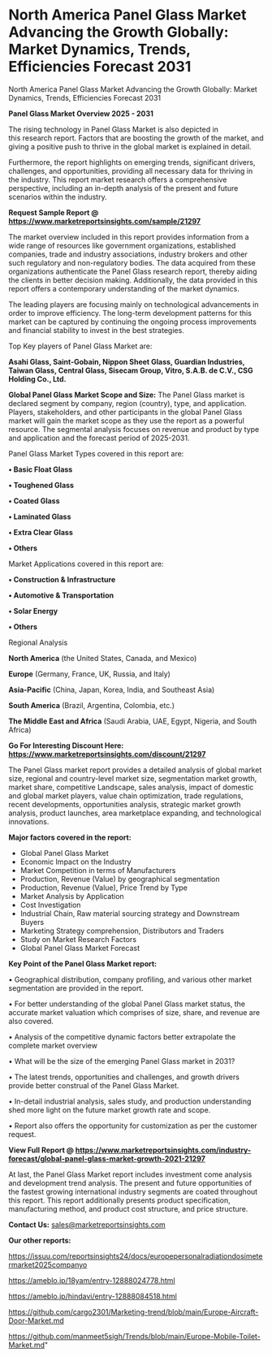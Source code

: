 # North America Panel Glass Market Advancing the Growth Globally: Market Dynamics, Trends, Efficiencies Forecast 2031
 North America Panel Glass Market Advancing the Growth Globally: Market Dynamics, Trends, Efficiencies Forecast 2031

<Strong> Panel Glass Market Overview 2025 - 2031</strong>

The rising technology in Panel Glass Market is also depicted in this research report. Factors that are boosting the growth of the market, and giving a positive push to thrive in the global market is explained in detail.

Furthermore, the report highlights on emerging trends, significant drivers, challenges, and opportunities, providing all necessary data for thriving in the industry. This report market research offers a comprehensive perspective, including an in-depth analysis of the present and future scenarios within the industry.

<strong>Request Sample Report @ <a href=https://www.marketreportsinsights.com/sample/21297>https://www.marketreportsinsights.com/sample/21297</a></strong>

The market overview included in this report provides information from a wide range of resources like government organizations, established companies, trade and industry associations, industry brokers and other such regulatory and non-regulatory bodies. The data acquired from these organizations authenticate the Panel Glass research report, thereby aiding the clients in better decision making. Additionally, the data provided in this report offers a contemporary understanding of the market dynamics.

The leading players are focusing mainly on technological advancements in order to improve efficiency. The long-term development patterns for this market can be captured by continuing the ongoing process improvements and financial stability to invest in the best strategies.

Top Key players of Panel Glass Market are:

<strong>Asahi Glass, Saint-Gobain, Nippon Sheet Glass, Guardian Industries, Taiwan Glass, Central Glass, Sisecam Group, Vitro, S.A.B. de C.V., CSG Holding Co., Ltd.</strong>

<strong><b>Global Panel Glass Market Scope and Size:</b></strong>
The Panel Glass market is declared segment by company, region (country), type, and application. Players, stakeholders, and other participants in the global Panel Glass market will gain the market scope as they use the report as a powerful resource. The segmental analysis focuses on revenue and product by type and application and the forecast period of 2025-2031.

Panel Glass Market Types covered in this report are:

<strong>• Basic Float Glass

• Toughened Glass

• Coated Glass

• Laminated Glass

• Extra Clear Glass

• Others</strong>

Market Applications covered in this report are:

<strong>• Construction & Infrastructure

• Automotive & Transportation

• Solar Energy

• Others</strong> 

Regional Analysis

<strong>North America</strong> (the United States, Canada, and Mexico)

<strong>Europe</strong> (Germany, France, UK, Russia, and Italy)

<strong>Asia-Pacific</strong> (China, Japan, Korea, India, and Southeast Asia)

<strong>South America</strong> (Brazil, Argentina, Colombia, etc.)

<strong>The Middle East and Africa</strong> (Saudi Arabia, UAE, Egypt, Nigeria, and South Africa)

<strong>Go For Interesting Discount Here: <a href=https://www.marketreportsinsights.com/discount/21297>https://www.marketreportsinsights.com/discount/21297</a></strong>

The Panel Glass market report provides a detailed analysis of global market size, regional and country-level market size, segmentation market growth, market share, competitive Landscape, sales analysis, impact of domestic and global market players, value chain optimization, trade regulations, recent developments, opportunities analysis, strategic market growth analysis, product launches, area marketplace expanding, and technological innovations.

<strong><b>Major factors covered in the report:</b></strong>
<ul>
  <li>Global Panel Glass Market </li>
  <li>Economic Impact on the Industry</li>
  <li>Market Competition in terms of Manufacturers</li>
  <li>Production, Revenue (Value) by geographical segmentation</li>
  <li>Production, Revenue (Value), Price Trend by Type</li>
  <li>Market Analysis by Application</li>
  <li>Cost Investigation</li>
  <li>Industrial Chain, Raw material sourcing strategy and Downstream Buyers</li>
  <li>Marketing Strategy comprehension, Distributors and Traders</li>
  <li>Study on Market Research Factors</li>
  <li>Global Panel Glass Market Forecast</li>
</ul>

<strong><b>Key Point of the Panel Glass Market report:</b></strong>

• Geographical distribution, company profiling, and various other market segmentation are provided in the report.

• For better understanding of the global Panel Glass market status, the accurate market valuation which comprises of size, share, and revenue are also covered.

• Analysis of the competitive dynamic factors better extrapolate the complete market overview

• What will be the size of the emerging Panel Glass market in 2031?

• The latest trends, opportunities and challenges, and growth drivers provide better construal of the Panel Glass Market.

• In-detail industrial analysis, sales study, and production understanding shed more light on the future market growth rate and scope.

• Report also offers the opportunity for customization as per the customer request.

<strong><b>View Full Report @ <a href=https://www.marketreportsinsights.com/industry-forecast/global-panel-glass-market-growth-2021-21297>https://www.marketreportsinsights.com/industry-forecast/global-panel-glass-market-growth-2021-21297</a></b></strong>


At last, the Panel Glass Market report includes investment come analysis and development trend analysis. The present and future opportunities of the fastest growing international industry segments are coated throughout this report. This report additionally presents product specification, manufacturing method, and product cost structure, and price structure.

<strong>Contact Us:</strong>
sales@marketreportsinsights.com

<strong>Our other reports:</strong>

<a href=https://issuu.com/reportsinsights24/docs/europepersonalradiationdosimetermarket2025companyo>https://issuu.com/reportsinsights24/docs/europepersonalradiationdosimetermarket2025companyo</a>

<a href=https://ameblo.jp/18yam/entry-12888024778.html>https://ameblo.jp/18yam/entry-12888024778.html</a>

<a href=https://ameblo.jp/hindavi/entry-12888084518.html>https://ameblo.jp/hindavi/entry-12888084518.html</a>

<a href=https://github.com/cargo2301/Marketing-trend/blob/main/Europe-Aircraft-Door-Market.md>https://github.com/cargo2301/Marketing-trend/blob/main/Europe-Aircraft-Door-Market.md</a>

<a href=https://github.com/manmeet5sigh/Trends/blob/main/Europe-Mobile-Toilet-Market.md>https://github.com/manmeet5sigh/Trends/blob/main/Europe-Mobile-Toilet-Market.md</a>"
